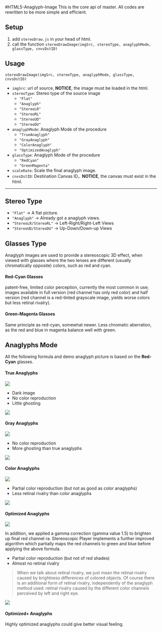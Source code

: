 #HTML5-Anaglyph-Image
This is the core api of master.
All codes are rewritten to be more simple and efficient.
## Setup
1. add ```stereoDraw.js``` in your head of html.
2. call the function ```stereoDrawImage(imgSrc, stereoType, anaglyphMode, glassType, cnvsDstID)```


## Usage

`stereoDrawImage(imgSrc, stereoType, anaglyphMode, glassType, cnvsDstID)`

- `imgSrc`: url of source, **NOTICE**, the image must be loaded in the html.
- `stereoType`: Stereo type of the source image
  * `"Flat"`
  * `"Anaglyph"`
  * `"StereoLR"`
  * `"StereoRL"`
  * `"StereoUD"`
  * `"StereoDU"`
- `anaglyphMode`: Anaglyph Mode of the procedure
  * `"TrueAnaglyph"`
  * `"GrayAnaglyph"`
  * `"ColorAnaglyph"`
  * `"OptimizedAnaglyph"`
- `glassType`: Anaglyph Mode of the procedure
  * `"RedCyan"`
  * `"GreenMagenta"`
- `scaleRate`: Scale the final anaglyph image.
- `cnvsDstID`: Destination Canvas ID，**NOTICE**, the canvas must exist in the html.


----------


## Stereo Type

- `"Flat"` -> A flat picture.
- `"Anaglyph"` -> Already got a anaglyph views.
- `"StereoLR/StereoRL"` -> Left-Right/Right-Left Views
- `"StereoUD/StereoDU"` -> Up-Down/Down-up Views

## Glasses Type ##

Anaglyph images are used to provide a stereoscopic 3D effect, when viewed with glasses where the two lenses are different (usually chromatically opposite) colors, such as red and cyan.

#### Red-Cyan Glasses

patent-free, limited color perception, currently the most common in use; images available in full version (red channel has only red color) and half version (red channel is a red-tinted grayscale image, yields worse colors but less retinal rivalry).

#### Green-Magenta Glasses

Same principle as red-cyan, somewhat newer. Less chromatic aberration, as the red and blue in magenta balance well with green.


## Anaglyphs Mode 

All the following formula and demo anaglyph picture is based on the **Red-Cyan** glasses.

#### True Anaglyphs
![](http://storage.logicmd.net/repos/HTML5-Stereo-Viewer/formulatrueanaglyph.gif)

- Dark image
- No color reproduction
- Little ghosting

![](http://storage.logicmd.net/repos/HTML5-Stereo-Viewer/trueanaglyph_small.jpg)

#### Gray Anaglyphs ####
![](http://storage.logicmd.net/repos/HTML5-Stereo-Viewer/formulagrayanaglyph.gif)

- No color reproduction
- More ghosting than true anaglyphs

![](http://storage.logicmd.net/repos/HTML5-Stereo-Viewer/grayanaglyph_small.jpg)

#### Color Anaglyphs ####
![](http://storage.logicmd.net/repos/HTML5-Stereo-Viewer/formulacoloranaglyph.gif)

- Partial color reproduction (but not as good as color anaglyphs)
- Less retinal rivalry than color anaglyphs

![](http://storage.logicmd.net/repos/HTML5-Stereo-Viewer/coloranaglyph_small.jpg)

#### Optimized Anaglyphs ####
![](http://storage.logicmd.net/repos/HTML5-Stereo-Viewer/formulaoptimizedanaglyph.gif)

In addition, we applied a gamma correction (gamma value 1.5) to brighten up final red channel ra. Stereoscopic Player implements a further improved algorithm which partially maps the red channels to green and blue before applying the above formula.

- Partial color reproduction (but not of red shades)
- Almost no retinal rivalry

> When we talk about retinal rivalry, we just mean the retinal rivalry caused by brightness differences of colored objects. Of course there is an additional form of retinal rivalry, independently of the anaglyph method used: retinal rivalry caused by the different color channels perceived by left and right eye.

![](http://storage.logicmd.net/repos/HTML5-Stereo-Viewer/optimizedanaglyph_small.jpg)

#### Optimized+ Anaglyphs ####

Highly optimized anaglyphs could give better visual feeling. 

